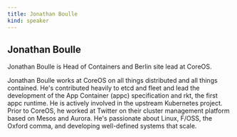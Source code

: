 ```yaml
---
title: Jonathan Boulle
kind: speaker
---
```


## Jonathan Boulle

Jonathan Boulle is Head of Containers and Berlin site lead at CoreOS.

Jonathan Boulle works at CoreOS on all things distributed and all things
contained. He's contributed heavily to etcd and fleet and lead the development
of the App Container (appc) specification and rkt, the first appc runtime. He
is actively involved in the upstream Kubernetes project. Prior to CoreOS, he
worked at Twitter on their cluster management platform based on Mesos and
Aurora. He's passionate about Linux, F/OSS, the Oxford comma, and developing
well-defined systems that scale.
